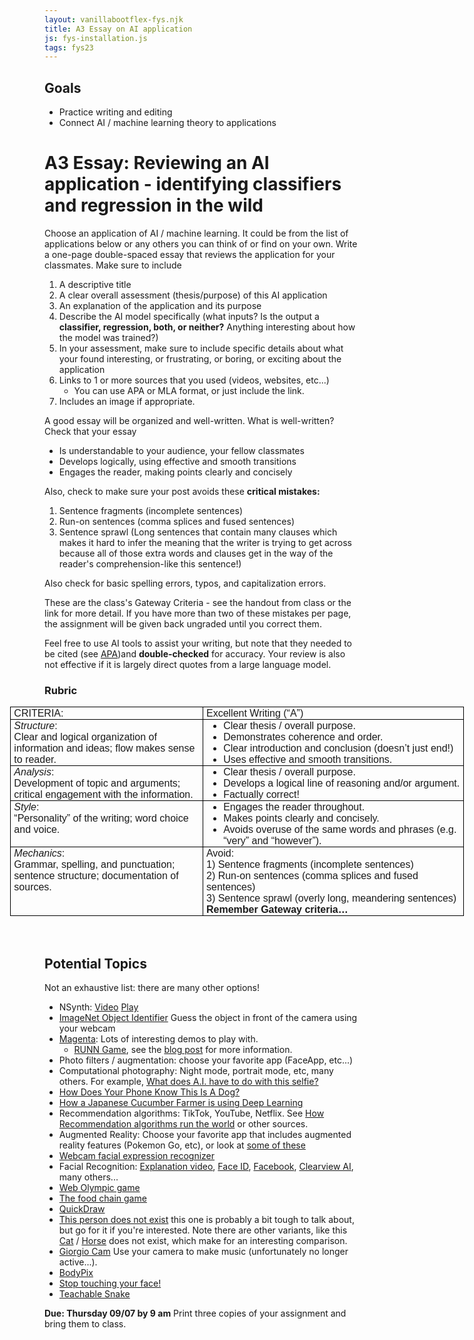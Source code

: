 ```yaml
---
layout: vanillabootflex-fys.njk
title: A3 Essay on AI application
js: fys-installation.js
tags: fys23
---
```


## Goals

- Practice writing and editing
- Connect AI / machine learning theory to applications

# A3 Essay: Reviewing an AI application - identifying classifiers and regression in the wild

Choose an application of AI / machine learning. It could be from the list of applications below or any others you can think of or find on your own. Write a one-page double-spaced essay that reviews the application for your classmates. Make sure to include

1) A descriptive title
2) A clear overall assessment (thesis/purpose) of this AI application
3) An explanation of the application and its purpose
4) Describe the AI model specifically (what inputs? Is the output a **classifier, regression, both, or neither?** Anything interesting about how the model was trained?)
5) In your assessment, make sure to include specific details about what your found interesting, or frustrating, or boring, or exciting about the application
6) Links to 1 or more sources that you used (videos, websites, etc...)
    - You can use APA or MLA format, or just include the link.
7) Includes an image if appropriate.

A good essay will be organized and well-written. What is well-written? Check that your essay 

- Is understandable to your audience, your fellow classmates
- Develops logically, using effective and smooth transitions
- Engages the reader, making points clearly and concisely

Also, check to make sure your post avoids these **critical mistakes:**

1) Sentence fragments (incomplete sentences)
2) Run-on sentences (comma splices and fused sentences)
3) Sentence sprawl (Long sentences that contain many clauses which makes it hard to infer the meaning that the writer is trying to get across because all of those extra words and clauses get in the way of the reader's comprehension-like this sentence!)

Also check for basic spelling errors, typos, and capitalization errors.

<div class="alert alert-warning" role="alert">
  These are the class's Gateway Criteria - see the handout from class or the link for more detail. If you have more than two of these mistakes per page, the assignment will be given back ungraded until you correct them.
</div>

Feel free to use AI tools to assist your writing, but note that they needed to be cited (see [APA](https://apastyle.apa.org/blog/how-to-cite-chatgpt))and **double-checked** for accuracy. Your review is also not effective if it is largely direct quotes from a large language model.

### Rubric

<style>
<!--
 /* Font Definitions */
 @font-face
	{font-family:"Cambria Math";
	panose-1:2 4 5 3 5 4 6 3 2 4;
	mso-font-charset:0;
	mso-generic-font-family:roman;
	mso-font-pitch:variable;
	mso-font-signature:-536870145 1107305727 0 0 415 0;}
@font-face
	{font-family:Calibri;
	panose-1:2 15 5 2 2 2 4 3 2 4;
	mso-font-charset:0;
	mso-generic-font-family:swiss;
	mso-font-pitch:variable;
	mso-font-signature:-536859905 -1073697537 9 0 511 0;}
 /* Style Definitions */
 p.MsoNormal, li.MsoNormal, div.MsoNormal
	{mso-style-unhide:no;
	mso-style-qformat:yes;
	mso-style-parent:"";
	margin:0in;
	mso-pagination:widow-orphan;
	font-size:12.0pt;
	font-family:"Calibri",sans-serif;
	mso-ascii-font-family:Calibri;
	mso-ascii-theme-font:minor-latin;
	mso-fareast-font-family:Calibri;
	mso-fareast-theme-font:minor-latin;
	mso-hansi-font-family:Calibri;
	mso-hansi-theme-font:minor-latin;
	mso-bidi-font-family:"Times New Roman";
	mso-bidi-theme-font:minor-bidi;
	mso-font-kerning:1.0pt;
	mso-ligatures:standardcontextual;}
p.Equation, li.Equation, div.Equation
	{mso-style-name:Equation;
	mso-style-unhide:no;
	mso-style-qformat:yes;
	margin-top:6.0pt;
	margin-right:0in;
	margin-bottom:6.0pt;
	margin-left:0in;
	text-align:justify;
	mso-pagination:none;
	tab-stops:center 3.25in;
	font-size:12.0pt;
	mso-bidi-font-size:10.0pt;
	font-family:"Cambria Math",serif;
	mso-fareast-font-family:"Times New Roman";
	mso-bidi-font-family:"Times New Roman";
	mso-font-kerning:1.0pt;
	mso-ligatures:standardcontextual;
	layout-grid-mode:line;
	font-style:italic;
	mso-bidi-font-style:normal;}
span.GramE
	{mso-style-name:"";
	mso-gram-e:yes;}
.MsoChpDefault
	{mso-style-type:export-only;
	mso-default-props:yes;
	font-family:"Calibri",sans-serif;
	mso-ascii-font-family:Calibri;
	mso-ascii-theme-font:minor-latin;
	mso-fareast-font-family:Calibri;
	mso-fareast-theme-font:minor-latin;
	mso-hansi-font-family:Calibri;
	mso-hansi-theme-font:minor-latin;
	mso-bidi-font-family:"Times New Roman";
	mso-bidi-theme-font:minor-bidi;}
@page WordSection1
	{size:8.5in 11.0in;
	margin:1.0in 1.0in 1.0in 1.0in;
	mso-header-margin:.5in;
	mso-footer-margin:.5in;
	mso-paper-source:0;}
div.WordSection1
	{page:WordSection1;}
 /* List Definitions */
 @list l0
	{mso-list-id:799566321;
	mso-list-type:hybrid;
	mso-list-template-ids:1020434428 1150192108 -1876526772 -491466474 -967945444 -633154736 1575932762 -1455388966 -488610012 628918094;}
@list l0:level1
	{mso-level-number-format:bullet;
	mso-level-text:;
	mso-level-tab-stop:.5in;
	mso-level-number-position:left;
	text-indent:-.25in;
	font-family:Symbol;}
@list l0:level2
	{mso-level-number-format:bullet;
	mso-level-text:;
	mso-level-tab-stop:1.0in;
	mso-level-number-position:left;
	text-indent:-.25in;
	font-family:Symbol;}
@list l0:level3
	{mso-level-number-format:bullet;
	mso-level-text:;
	mso-level-tab-stop:1.5in;
	mso-level-number-position:left;
	text-indent:-.25in;
	font-family:Symbol;}
@list l0:level4
	{mso-level-number-format:bullet;
	mso-level-text:;
	mso-level-tab-stop:2.0in;
	mso-level-number-position:left;
	text-indent:-.25in;
	font-family:Symbol;}
@list l0:level5
	{mso-level-number-format:bullet;
	mso-level-text:;
	mso-level-tab-stop:2.5in;
	mso-level-number-position:left;
	text-indent:-.25in;
	font-family:Symbol;}
@list l0:level6
	{mso-level-number-format:bullet;
	mso-level-text:;
	mso-level-tab-stop:3.0in;
	mso-level-number-position:left;
	text-indent:-.25in;
	font-family:Symbol;}
@list l0:level7
	{mso-level-number-format:bullet;
	mso-level-text:;
	mso-level-tab-stop:3.5in;
	mso-level-number-position:left;
	text-indent:-.25in;
	font-family:Symbol;}
@list l0:level8
	{mso-level-number-format:bullet;
	mso-level-text:;
	mso-level-tab-stop:4.0in;
	mso-level-number-position:left;
	text-indent:-.25in;
	font-family:Symbol;}
@list l0:level9
	{mso-level-number-format:bullet;
	mso-level-text:;
	mso-level-tab-stop:4.5in;
	mso-level-number-position:left;
	text-indent:-.25in;
	font-family:Symbol;}
@list l1
	{mso-list-id:1310136657;
	mso-list-type:hybrid;
	mso-list-template-ids:-190051270 1918518808 1854542948 -930422988 1721640734 675700848 1019364920 913220802 1496075490 -857036918;}
@list l1:level1
	{mso-level-number-format:bullet;
	mso-level-text:;
	mso-level-tab-stop:.5in;
	mso-level-number-position:left;
	text-indent:-.25in;
	font-family:Symbol;}
@list l1:level2
	{mso-level-number-format:bullet;
	mso-level-text:;
	mso-level-tab-stop:1.0in;
	mso-level-number-position:left;
	text-indent:-.25in;
	font-family:Symbol;}
@list l1:level3
	{mso-level-number-format:bullet;
	mso-level-text:;
	mso-level-tab-stop:1.5in;
	mso-level-number-position:left;
	text-indent:-.25in;
	font-family:Symbol;}
@list l1:level4
	{mso-level-number-format:bullet;
	mso-level-text:;
	mso-level-tab-stop:2.0in;
	mso-level-number-position:left;
	text-indent:-.25in;
	font-family:Symbol;}
@list l1:level5
	{mso-level-number-format:bullet;
	mso-level-text:;
	mso-level-tab-stop:2.5in;
	mso-level-number-position:left;
	text-indent:-.25in;
	font-family:Symbol;}
@list l1:level6
	{mso-level-number-format:bullet;
	mso-level-text:;
	mso-level-tab-stop:3.0in;
	mso-level-number-position:left;
	text-indent:-.25in;
	font-family:Symbol;}
@list l1:level7
	{mso-level-number-format:bullet;
	mso-level-text:;
	mso-level-tab-stop:3.5in;
	mso-level-number-position:left;
	text-indent:-.25in;
	font-family:Symbol;}
@list l1:level8
	{mso-level-number-format:bullet;
	mso-level-text:;
	mso-level-tab-stop:4.0in;
	mso-level-number-position:left;
	text-indent:-.25in;
	font-family:Symbol;}
@list l1:level9
	{mso-level-number-format:bullet;
	mso-level-text:;
	mso-level-tab-stop:4.5in;
	mso-level-number-position:left;
	text-indent:-.25in;
	font-family:Symbol;}
@list l2
	{mso-list-id:1778594574;
	mso-list-type:hybrid;
	mso-list-template-ids:-615498350 1609328996 -1661198616 240298868 420765850 -2015059668 -1414379698 -493860858 1549048066 -1860562982;}
@list l2:level1
	{mso-level-number-format:bullet;
	mso-level-text:;
	mso-level-tab-stop:.5in;
	mso-level-number-position:left;
	text-indent:-.25in;
	font-family:Symbol;}
@list l2:level2
	{mso-level-number-format:bullet;
	mso-level-text:;
	mso-level-tab-stop:1.0in;
	mso-level-number-position:left;
	text-indent:-.25in;
	font-family:Symbol;}
@list l2:level3
	{mso-level-number-format:bullet;
	mso-level-text:;
	mso-level-tab-stop:1.5in;
	mso-level-number-position:left;
	text-indent:-.25in;
	font-family:Symbol;}
@list l2:level4
	{mso-level-number-format:bullet;
	mso-level-text:;
	mso-level-tab-stop:2.0in;
	mso-level-number-position:left;
	text-indent:-.25in;
	font-family:Symbol;}
@list l2:level5
	{mso-level-number-format:bullet;
	mso-level-text:;
	mso-level-tab-stop:2.5in;
	mso-level-number-position:left;
	text-indent:-.25in;
	font-family:Symbol;}
@list l2:level6
	{mso-level-number-format:bullet;
	mso-level-text:;
	mso-level-tab-stop:3.0in;
	mso-level-number-position:left;
	text-indent:-.25in;
	font-family:Symbol;}
@list l2:level7
	{mso-level-number-format:bullet;
	mso-level-text:;
	mso-level-tab-stop:3.5in;
	mso-level-number-position:left;
	text-indent:-.25in;
	font-family:Symbol;}
@list l2:level8
	{mso-level-number-format:bullet;
	mso-level-text:;
	mso-level-tab-stop:4.0in;
	mso-level-number-position:left;
	text-indent:-.25in;
	font-family:Symbol;}
@list l2:level9
	{mso-level-number-format:bullet;
	mso-level-text:;
	mso-level-tab-stop:4.5in;
	mso-level-number-position:left;
	text-indent:-.25in;
	font-family:Symbol;}
ol
	{margin-bottom:0in;}
ul
	{margin-bottom:0in;}
-->
</style>

<div class="WordSection1">

<table class="MsoNormalTable" border="0" cellspacing="0" cellpadding="0" width="726" style="width:544.5pt;margin-left:-41.0pt;border-collapse:collapse;mso-yfti-tbllook:
 480;mso-padding-alt:0in 0in 0in 0in">
 <tbody><tr style="mso-yfti-irow:0;mso-yfti-firstrow:yes;height:12.1pt">
  <td width="306" valign="top" style="width:229.5pt;border:solid black 1.0pt;
  padding:.75pt 3.75pt 0in 3.75pt;height:12.1pt">
  <p class="MsoNormal">CRITERIA:<o:p></o:p></p>
  </td>
  <td width="420" valign="top" style="width:315.0pt;border:solid black 1.0pt;
  border-left:none;mso-border-left-alt:solid black 1.0pt;padding:.75pt 3.75pt 0in 3.75pt;
  height:12.1pt">
  <p class="MsoNormal">Excellent Writing (“A”)<o:p></o:p></p>
  </td>
 </tr>
 <tr style="mso-yfti-irow:1;height:42.9pt">
  <td width="306" valign="top" style="width:229.5pt;border:solid black 1.0pt;
  border-top:none;mso-border-top-alt:solid black 1.0pt;padding:.75pt 3.75pt 0in 3.75pt;
  height:42.9pt">
  <p class="MsoNormal"><i>Structure</i>:<o:p></o:p></p>
  <p class="MsoNormal">Clear and logical organization of information and ideas;
  flow makes sense to reader. <o:p></o:p></p>
  </td>
  <td width="420" valign="top" style="width:315.0pt;border-top:none;border-left:
  none;border-bottom:solid black 1.0pt;border-right:solid black 1.0pt;
  mso-border-top-alt:solid black 1.0pt;mso-border-left-alt:solid black 1.0pt;
  padding:.75pt 3.75pt 0in 3.75pt;height:42.9pt">
  <ul style="margin-top:0in" type="disc">
   <li class="MsoNormal" style="mso-list:l2 level1 lfo1;tab-stops:list .5in">Clear
       thesis / overall purpose.<o:p></o:p></li>
   <li class="MsoNormal" style="mso-list:l2 level1 lfo1;tab-stops:list .5in">Demonstrates
       coherence and order.<o:p></o:p></li>
   <li class="MsoNormal" style="mso-list:l2 level1 lfo1;tab-stops:list .5in">Clear
       introduction and conclusion (<span class="GramE">doesn’t</span> just end!)<o:p></o:p></li>
   <li class="MsoNormal" style="mso-list:l2 level1 lfo1;tab-stops:list .5in">Uses
       effective and smooth transitions.<o:p></o:p></li>
  </ul>
  </td>
 </tr>
 <tr style="mso-yfti-irow:2;height:39.8pt">
  <td width="306" valign="top" style="width:229.5pt;border:solid black 1.0pt;
  border-top:none;mso-border-top-alt:solid black 1.0pt;padding:.75pt 3.75pt 0in 3.75pt;
  height:39.8pt">
  <p class="MsoNormal"><i>Analysis</i>:<o:p></o:p></p>
  <p class="MsoNormal">Development of topic and arguments; critical engagement
  with the information.<o:p></o:p></p>
  </td>
  <td width="420" valign="top" style="width:315.0pt;border-top:none;border-left:
  none;border-bottom:solid black 1.0pt;border-right:solid black 1.0pt;
  mso-border-top-alt:solid black 1.0pt;mso-border-left-alt:solid black 1.0pt;
  padding:.75pt 3.75pt 0in 3.75pt;height:39.8pt">
  <ul style="margin-top:0in" type="disc">
   <li class="MsoNormal" style="mso-list:l1 level1 lfo2;tab-stops:list .5in">Clear
       thesis / overall purpose.<o:p></o:p></li>
   <li class="MsoNormal" style="mso-list:l1 level1 lfo2;tab-stops:list .5in">Develops
       a logical line of reasoning and/or argument.<o:p></o:p></li>
   <li class="MsoNormal" style="mso-list:l1 level1 lfo2;tab-stops:list .5in">Factually
       correct!<o:p></o:p></li>
  </ul>
  </td>
 </tr>
 <tr style="mso-yfti-irow:3;height:37.0pt">
  <td width="306" valign="top" style="width:229.5pt;border:solid black 1.0pt;
  border-top:none;mso-border-top-alt:solid black 1.0pt;padding:.75pt 3.75pt 0in 3.75pt;
  height:37.0pt">
  <p class="MsoNormal"><i>Style</i>:<o:p></o:p></p>
  <p class="MsoNormal">“Personality” of the writing; word choice and voice.<o:p></o:p></p>
  </td>
  <td width="420" valign="top" style="width:315.0pt;border-top:none;border-left:
  none;border-bottom:solid black 1.0pt;border-right:solid black 1.0pt;
  mso-border-top-alt:solid black 1.0pt;mso-border-left-alt:solid black 1.0pt;
  padding:.75pt 3.75pt 0in 3.75pt;height:37.0pt">
  <ul style="margin-top:0in" type="disc">
   <li class="MsoNormal" style="mso-list:l0 level1 lfo3;tab-stops:list .5in">Engages
       the reader throughout.<o:p></o:p></li>
   <li class="MsoNormal" style="mso-list:l0 level1 lfo3;tab-stops:list .5in">Makes
       points clearly and concisely.<o:p></o:p></li>
   <li class="MsoNormal" style="mso-list:l0 level1 lfo3;tab-stops:list .5in">Avoids
       overuse of the same words and phrases (<span class="GramE">e.g.</span>
       “very” and “however”).<o:p></o:p></li>
  </ul>
  </td>
 </tr>
 <tr style="mso-yfti-irow:4;mso-yfti-lastrow:yes;height:45.6pt">
  <td width="306" valign="top" style="width:229.5pt;border:solid black 1.0pt;
  border-top:none;mso-border-top-alt:solid black 1.0pt;padding:.75pt 3.75pt 0in 3.75pt;
  height:45.6pt">
  <p class="MsoNormal"><i>Mechanics</i>:<o:p></o:p></p>
  <p class="MsoNormal">Grammar, spelling, and punctuation; sentence structure;
  documentation of sources.<o:p></o:p></p>
  <p class="MsoNormal"><i>&nbsp;</i><o:p></o:p></p>
  </td>
  <td width="420" valign="top" style="width:315.0pt;border-top:none;border-left:
  none;border-bottom:solid black 1.0pt;border-right:solid black 1.0pt;
  mso-border-top-alt:solid black 1.0pt;mso-border-left-alt:solid black 1.0pt;
  padding:.75pt 3.75pt 0in 3.75pt;height:45.6pt">
  <p class="MsoNormal">Avoid:<o:p></o:p></p>
  <p class="MsoNormal">1) Sentence fragments (incomplete sentences)<o:p></o:p></p>
  <p class="MsoNormal">2) Run-on sentences (comma splices and fused sentences)<o:p></o:p></p>
  <p class="MsoNormal">3) Sentence sprawl (overly long, meandering sentences) </p>
  <p class="MsoNormal"><b>Remember Gateway criteria…<o:p></o:p></b></p>
  </td>
 </tr>
</tbody></table>

<p class="MsoNormal"><o:p>&nbsp;</o:p></p>

</div>

## Potential Topics

Not an exhaustive list: there are many other options!

<div class="randomize-list">

- NSynth: [Video](https://nsynthsuper.withgoogle.com) [Play]( https://experiments.withgoogle.com/ai/sound-maker/view/)
- [ImageNet Object Identifier](/fys-imagenet-demo/) Guess the object in front of the camera using your webcam
- [Magenta](https://magenta.tensorflow.org/demos/web/):  Lots of interesting demos to play with.
    - [RUNN Game](https://vibertthio.com/runn/), see the [blog post](https://medium.com/@vibertthio/i-built-2-games-to-make-machine-learning-fun-3668ef871eae) for more information.
- Photo filters / augmentation: choose your favorite app (FaceApp, etc...)
- Computational photography: Night mode, portrait mode, etc, many others. For example, [What does A.I. have to do with this selfie?](https://youtu.be/WHmp26bh0tI)
- [How Does Your Phone Know This Is A Dog?](https://www.youtube.com/watch?v=bHvf7Tagt18)
- [How a Japanese Cucumber Farmer is using Deep Learning](https://cloud.google.com/blog/products/gcp/how-a-japanese-cucumber-farmer-is-using-deep-learning-and-tensorflow)
- Recommendation algorithms: TikTok, YouTube, Netflix. See [How Recommendation algorithms run the world](https://www.wired.com/story/how-recommendation-algorithms-run-the-world/) or other sources.
- Augmented Reality: Choose your favorite app that includes augmented reality features (Pokemon Go, etc), or look at [some of these](https://www.digitaltrends.com/mobile/best-augmented-reality-apps/)
- [Webcam facial expression recognizer](https://justadudewhohacks.github.io/face-api.js/webcam_face_expression_recognition)
- Facial Recognition: [Explanation video](https://youtu.be/nT_PXjLol_8), [Face ID](https://www.youtube.com/watch?v=g4m6StzUcOw), [Facebook](https://www.vice.com/en_us/article/k7ekmv/facebook-facial-recognition-app), [Clearview AI](https://www.nytimes.com/2020/01/18/technology/clearview-privacy-facial-recognition.html), many others...
- [Web Olympic game](https://vibertthio.com/web-olympic/)
- [The food chain game](https://editor.p5js.org/lillianr/present/WYI4pPf2_)
- [QuickDraw](https://quickdraw.withgoogle.com)
- [This person does not exist](https://thispersondoesnotexist.com) this one is probably a bit tough to talk about, but go for it if you're interested. Note there are other variants, like this [Cat](https://thiscatdoesnotexist.com) / [Horse](https://thishorsedoesnotexist.com) does not exist, which make for an interesting comparison.
- [Giorgio Cam](https://experiments.withgoogle.com/ai/giorgio-cam/view/) Use your camera to make music (unfortunately no longer active...).
- [BodyPix](https://github.com/tensorflow/tfjs-models/tree/master/body-pix)
- [Stop touching your face!](https://webrtchacks.com/stop-touching-your-face-with-browser-tensorflow-js/)
- [Teachable Snake](https://teachable-snake.netlify.app)

</div>

**Due: Thursday 09/07 by 9 am** Print three copies of your assignment and bring them to class.